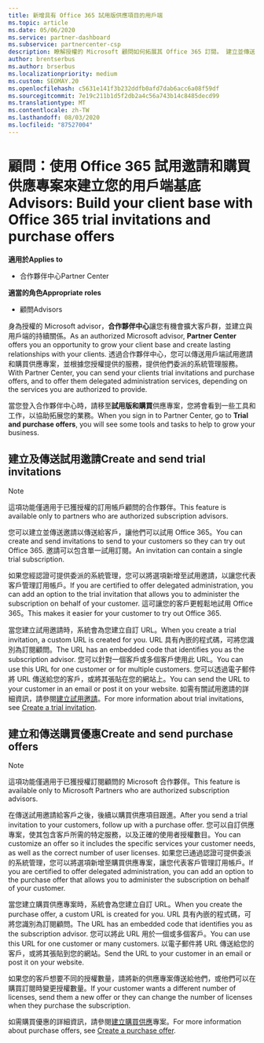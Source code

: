 ```yaml
---
title: 新增具有 Office 365 試用版供應項目的用戶端
ms.topic: article
ms.date: 05/06/2020
ms.service: partner-dashboard
ms.subservice: partnercenter-csp
description: 瞭解授權的 Microsoft 顧問如何拓展其 Office 365 訂閱。 建立並傳送 Office 365 試用邀請和購買供應專案給用戶端。
author: brentserbus
ms.author: brserbus
ms.localizationpriority: medium
ms.custom: SEOMAY.20
ms.openlocfilehash: c5631e141f3b232ddfb0afd7dab6acc6a08f59df
ms.sourcegitcommit: 7e19c211b1d5f2db2a4c56a743b14c8485decd99
ms.translationtype: MT
ms.contentlocale: zh-TW
ms.lasthandoff: 08/03/2020
ms.locfileid: "87527004"
---
```

# <a name="advisors-build-your-client-base-with-office-365-trial-invitations-and-purchase-offers"></a><span data-ttu-id="28529-104">顧問：使用 Office 365 試用邀請和購買供應專案來建立您的用戶端基底</span><span class="sxs-lookup"><span data-stu-id="28529-104">Advisors: Build your client base with Office 365 trial invitations and purchase offers</span></span>

<span data-ttu-id="28529-105">**適用於**</span><span class="sxs-lookup"><span data-stu-id="28529-105">**Applies to**</span></span>

- <span data-ttu-id="28529-106">合作夥伴中心</span><span class="sxs-lookup"><span data-stu-id="28529-106">Partner Center</span></span>
 
<span data-ttu-id="28529-107">**適當的角色**</span><span class="sxs-lookup"><span data-stu-id="28529-107">**Appropriate roles**</span></span>

- <span data-ttu-id="28529-108">顧問</span><span class="sxs-lookup"><span data-stu-id="28529-108">Advisors</span></span>


<span data-ttu-id="28529-109">身為授權的 Microsoft advisor，**合作夥伴中心**讓您有機會擴大客戶群，並建立與用戶端的持續關係。</span><span class="sxs-lookup"><span data-stu-id="28529-109">As an authorized Microsoft advisor, **Partner Center** offers you an opportunity to grow your client base and create lasting relationships with your clients.</span></span> <span data-ttu-id="28529-110">透過合作夥伴中心，您可以傳送用戶端試用邀請和購買供應專案，並根據您授權提供的服務，提供他們委派的系統管理服務。</span><span class="sxs-lookup"><span data-stu-id="28529-110">With Partner Center, you can send your clients trial invitations and purchase offers, and to offer them delegated administration services, depending on the services you are authorized to provide.</span></span>

<span data-ttu-id="28529-111">當您登入合作夥伴中心時，請移至**試用版和購買**供應專案，您將會看到一些工具和工作，以協助拓展您的業務。</span><span class="sxs-lookup"><span data-stu-id="28529-111">When you sign in to Partner Center, go to **Trial and purchase offers**, you will see some tools and tasks to help to grow your business.</span></span>

## <a name="create-and-send-trial-invitations"></a><span data-ttu-id="28529-112">建立及傳送試用邀請</span><span class="sxs-lookup"><span data-stu-id="28529-112">Create and send trial invitations</span></span>

> [!NOTE]
> <span data-ttu-id="28529-113">這項功能僅適用于已獲授權的訂用帳戶顧問的合作夥伴。</span><span class="sxs-lookup"><span data-stu-id="28529-113">This feature is available only to partners who are authorized subscription advisors.</span></span>

<span data-ttu-id="28529-114">您可以建立並傳送邀請以傳送給客戶，讓他們可以試用 Office 365。</span><span class="sxs-lookup"><span data-stu-id="28529-114">You can create and send invitations to send to your customers so they can try out Office 365.</span></span> <span data-ttu-id="28529-115">邀請可以包含單一試用訂閱。</span><span class="sxs-lookup"><span data-stu-id="28529-115">An invitation can contain a single trial subscription.</span></span>

<span data-ttu-id="28529-116">如果您經認證可提供委派的系統管理，您可以將選項新增至試用邀請，以讓您代表客戶管理訂用帳戶。</span><span class="sxs-lookup"><span data-stu-id="28529-116">If you are certified to offer delegated administration, you can add an option to the trial invitation that allows you to administer the subscription on behalf of your customer.</span></span> <span data-ttu-id="28529-117">這可讓您的客戶更輕鬆地試用 Office 365。</span><span class="sxs-lookup"><span data-stu-id="28529-117">This makes it easier for your customer to try out Office 365.</span></span>

<span data-ttu-id="28529-118">當您建立試用邀請時，系統會為您建立自訂 URL。</span><span class="sxs-lookup"><span data-stu-id="28529-118">When you create a trial invitation, a custom URL is created for you.</span></span> <span data-ttu-id="28529-119">URL 具有內嵌的程式碼，可將您識別為訂閱顧問。</span><span class="sxs-lookup"><span data-stu-id="28529-119">The URL has an embedded code that identifies you as the subscription advisor.</span></span> <span data-ttu-id="28529-120">您可以針對一個客戶或多個客戶使用此 URL。</span><span class="sxs-lookup"><span data-stu-id="28529-120">You can use this URL for one customer or for multiple customers.</span></span> <span data-ttu-id="28529-121">您可以透過電子郵件將 URL 傳送給您的客戶，或將其張貼在您的網站上。</span><span class="sxs-lookup"><span data-stu-id="28529-121">You can send the URL to your customer in an email or post it on your website.</span></span>
<span data-ttu-id="28529-122">如需有關試用邀請的詳細資訊，請參閱[建立試用邀請](advisors-create-a-trial-invitation.md)。</span><span class="sxs-lookup"><span data-stu-id="28529-122">For more information about trial invitations, see [Create a trial invitation](advisors-create-a-trial-invitation.md).</span></span>

## <a name="create-and-send-purchase-offers"></a><span data-ttu-id="28529-123">建立和傳送購買優惠</span><span class="sxs-lookup"><span data-stu-id="28529-123">Create and send purchase offers</span></span>

> [!NOTE]
> <span data-ttu-id="28529-124">這項功能僅適用于已獲授權訂閱顧問的 Microsoft 合作夥伴。</span><span class="sxs-lookup"><span data-stu-id="28529-124">This feature is available only to Microsoft Partners who are authorized subscription advisors.</span></span>

<span data-ttu-id="28529-125">在傳送試用邀請給客戶之後，後續以購買供應項目跟進。</span><span class="sxs-lookup"><span data-stu-id="28529-125">After you send a trial invitation to your customers, follow up with a purchase offer.</span></span> <span data-ttu-id="28529-126">您可以自訂供應專案，使其包含客戶所需的特定服務，以及正確的使用者授權數目。</span><span class="sxs-lookup"><span data-stu-id="28529-126">You can customize an offer so it includes the specific services your customer needs, as well as the correct number of user licenses.</span></span> <span data-ttu-id="28529-127">如果您已通過認證可提供委派的系統管理，您可以將選項新增至購買供應專案，讓您代表客戶管理訂用帳戶。</span><span class="sxs-lookup"><span data-stu-id="28529-127">If you are certified to offer delegated administration, you can add an option to the purchase offer that allows you to administer the subscription on behalf of your customer.</span></span>

<span data-ttu-id="28529-128">當您建立購買供應專案時，系統會為您建立自訂 URL。</span><span class="sxs-lookup"><span data-stu-id="28529-128">When you create the purchase offer, a custom URL is created for you.</span></span> <span data-ttu-id="28529-129">URL 具有內嵌的程式碼，可將您識別為訂閱顧問。</span><span class="sxs-lookup"><span data-stu-id="28529-129">The URL has an embedded code that identifies you as the subscription advisor.</span></span> <span data-ttu-id="28529-130">您可以將此 URL 用於一個或多個客戶。</span><span class="sxs-lookup"><span data-stu-id="28529-130">You can use this URL for one customer or many customers.</span></span> <span data-ttu-id="28529-131">以電子郵件將 URL 傳送給您的客戶，或將其張貼到您的網站。</span><span class="sxs-lookup"><span data-stu-id="28529-131">Send the URL to your customer in an email or post it on your website.</span></span>

<span data-ttu-id="28529-132">如果您的客戶想要不同的授權數量，請將新的供應專案傳送給他們，或他們可以在購買訂閱時變更授權數量。</span><span class="sxs-lookup"><span data-stu-id="28529-132">If your customer wants a different number of licenses, send them a new offer or they can change the number of licenses when they purchase the subscription.</span></span>

<span data-ttu-id="28529-133">如需購買優惠的詳細資訊，請參閱[建立購買供應](advisor-create-a-purchase-offer.md)專案。</span><span class="sxs-lookup"><span data-stu-id="28529-133">For more information about purchase offers, see [Create a purchase offer](advisor-create-a-purchase-offer.md).</span></span>
